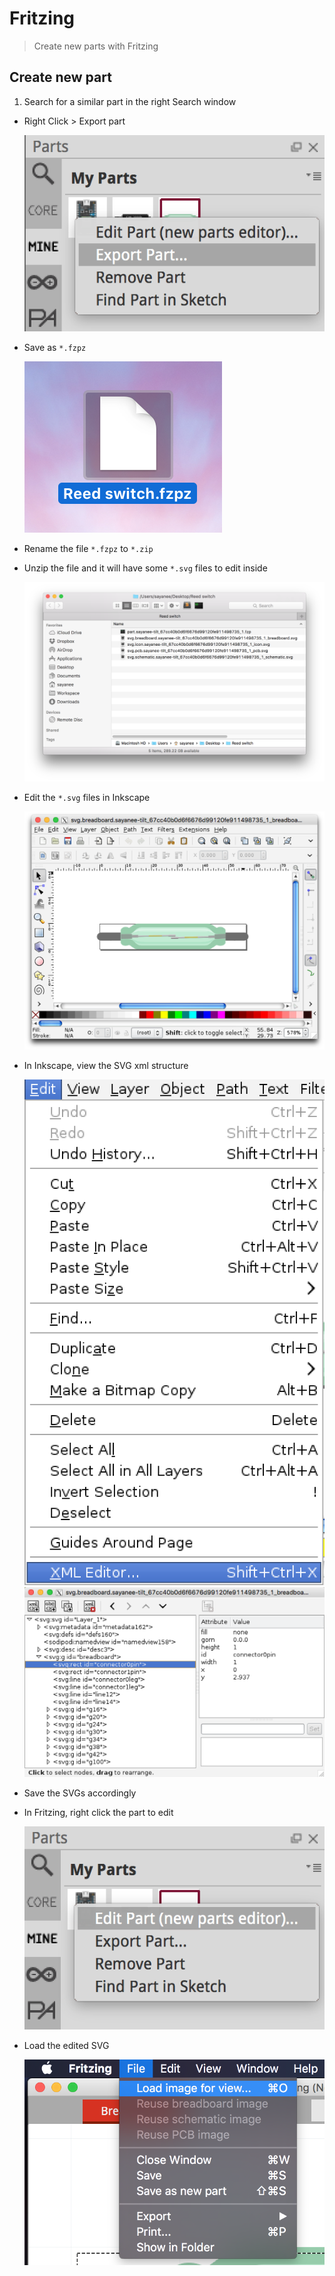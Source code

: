 # Fritzing

> Create new parts with Fritzing

## Create new part

1. Search for a similar part in the right Search window
- Right Click > Export part

  ![](img/1.png)
- Save as `*.fzpz`

  ![](img/2.png)
- Rename the file `*.fzpz` to `*.zip`
- Unzip the file and it will have some `*.svg` files to edit inside

  ![](img/3.png)
- Edit the `*.svg` files in Inkscape

  ![](img/4.png)
- In Inkscape, view the SVG xml structure

  ![](img/5.png)
  ![](img/6.png)
- Save the SVGs accordingly
- In Fritzing, right click the part to edit

  ![](img/7.png)
- Load the edited SVG

  ![](img/8.png)
